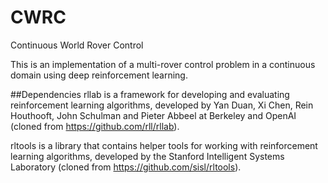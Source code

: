 # CWRC
Continuous World Rover Control

This is an implementation  of a multi-rover control problem in a continuous domain using deep reinforcement learning.

##Dependencies
rllab is a framework for developing and evaluating reinforcement learning algorithms, developed by Yan Duan, Xi Chen, Rein Houthooft, John Schulman and Pieter Abbeel at Berkeley and OpenAI (cloned from https://github.com/rll/rllab).

rltools is a library that contains helper tools for working with reinforcement learning algorithms, developed by the Stanford Intelligent Systems Laboratory (cloned from https://github.com/sisl/rltools).
